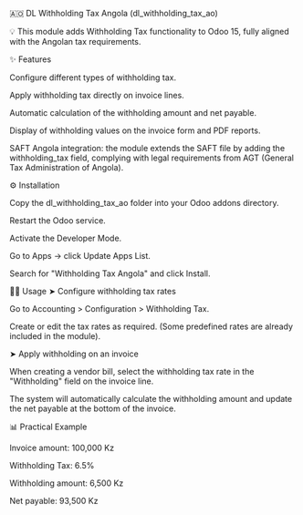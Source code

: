 🇦🇴 DL Withholding Tax Angola (dl_withholding_tax_ao)

💡 This module adds Withholding Tax functionality to Odoo 15, fully aligned with the Angolan tax requirements.

✨ Features

Configure different types of withholding tax.

Apply withholding tax directly on invoice lines.

Automatic calculation of the withholding amount and net payable.

Display of withholding values on the invoice form and PDF reports.

SAFT Angola integration: the module extends the SAFT file by adding the withholding_tax field, complying with legal requirements from AGT (General Tax Administration of Angola).

⚙️ Installation

Copy the dl_withholding_tax_ao folder into your Odoo addons directory.

Restart the Odoo service.

Activate the Developer Mode.

Go to Apps → click Update Apps List.

Search for "Withholding Tax Angola" and click Install.

🧑‍💻 Usage
➤ Configure withholding tax rates

Go to Accounting > Configuration > Withholding Tax.

Create or edit the tax rates as required.
(Some predefined rates are already included in the module).

➤ Apply withholding on an invoice

When creating a vendor bill, select the withholding tax rate in the "Withholding" field on the invoice line.

The system will automatically calculate the withholding amount and update the net payable at the bottom of the invoice.

📊 Practical Example

Invoice amount: 100,000 Kz

Withholding Tax: 6.5%

Withholding amount: 6,500 Kz

Net payable: 93,500 Kz
